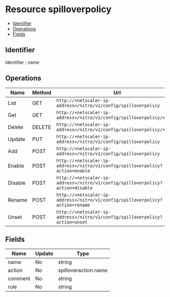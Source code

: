 # Resource spilloverpolicy

- [Identifier](#identifier)
- [Operations](#operations)
- [Fields](#fields)

## Identifier

Identifier : name

## Operations

| Name | Method | Url |
|----|----|----|
| List | GET | `http://<netscaler-ip-address>/nitro/v1/config/spilloverpolicy` |
| Get | GET | `http://<netscaler-ip-address>/nitro/v1/config/spilloverpolicy/<name>` |
| Delete | DELETE | `http://<netscaler-ip-address>/nitro/v1/config/spilloverpolicy/<name>` |
| Update | PUT | `http://<netscaler-ip-address>/nitro/v1/config/spilloverpolicy` |
| Add | POST | `http://<netscaler-ip-address>/nitro/v1/config/spilloverpolicy` |
| Enable | POST | `http://<netscaler-ip-address>/nitro/v1/config/spilloverpolicy?action=enable` |
| Disable | POST | `http://<netscaler-ip-address>/nitro/v1/config/spilloverpolicy?action=disable` |
| Rename | POST | `http://<netscaler-ip-address>/nitro/v1/config/spilloverpolicy?action=rename` |
| Unset | POST | `http://<netscaler-ip-address>/nitro/v1/config/spilloverpolicy?action=unset` |

## Fields

| Name | Update | Type |
|----|----|----|
| name | No | string |
| action | No | spilloveraction.name |
| comment | No | string |
| rule | No | string |

